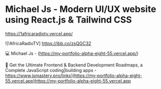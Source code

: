 # Michael Js  - Modern UI/UX website using React.js & Tailwind CSS

https://1africaradiotv.vercel.app/

![!AfricaRadioTV]  https://ibb.co/zsQGC32


💻 Michael Js - (https://my-portfolio-alpha-eight-55.vercel.app/)

📙 Get the Ultimate Frontend & Backend Development Roadmaps, a Complete JavaScript coding|building apps - https://www.jsmastery.pro/links](https://my-portfolio-alpha-eight-55.vercel.app)https://my-portfolio-alpha-eight-55.vercel.app
